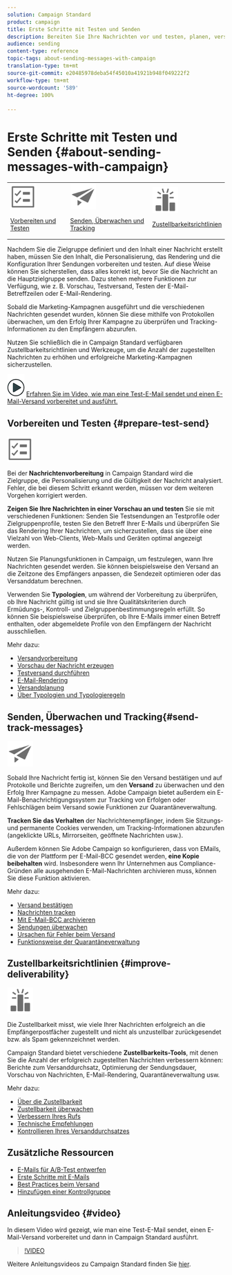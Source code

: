 ```yaml
---
solution: Campaign Standard
product: campaign
title: Erste Schritte mit Testen und Senden
description: Bereiten Sie Ihre Nachrichten vor und testen, planen, versenden und überwachen Sie sie.
audience: sending
content-type: reference
topic-tags: about-sending-messages-with-campaign
translation-type: tm+mt
source-git-commit: e20485978deba54f45010a41921b948f049222f2
workflow-type: tm+mt
source-wordcount: '589'
ht-degree: 100%

---
```



# Erste Schritte mit Testen und Senden {#about-sending-messages-with-campaign}

<table>
<tr>
<td><img src="assets/do-not-localize/icon_prepare.svg" width="60px"><p><a href="#prepare-test-send">Vorbereiten und Testen</a></p></td>
<td><img src="assets/do-not-localize/icon_send.svg" width="60px"><p><a href="#send-track-messages">Senden, Überwachen und Tracking</a></p></td>
<td><img src="assets/do-not-localize/icon_deliverability.svg" width="60px"><p><a href="#improve-deliverability">Zustellbarkeitsrichtlinien</a></p></td></tr>
</table>

Nachdem Sie die Zielgruppe definiert und den Inhalt einer Nachricht erstellt haben, müssen Sie den Inhalt, die Personalisierung, das Rendering und die Konfiguration Ihrer Sendungen vorbereiten und testen. Auf diese Weise können Sie sicherstellen, dass alles korrekt ist, bevor Sie die Nachricht an die Hauptzielgruppe senden. Dazu stehen mehrere Funktionen zur Verfügung, wie z. B. Vorschau, Testversand, Testen der E-Mail-Betreffzeilen oder E-Mail-Rendering.

Sobald die Marketing-Kampagnen ausgeführt und die verschiedenen Nachrichten gesendet wurden, können Sie diese mithilfe von Protokollen überwachen, um den Erfolg Ihrer Kampagne zu überprüfen und Tracking-Informationen zu den Empfängern abzurufen.

Nutzen Sie schließlich die in Campaign Standard verfügbaren Zustellbarkeitsrichtlinien und Werkzeuge, um die Anzahl der zugestellten Nachrichten zu erhöhen und erfolgreiche Marketing-Kampagnen sicherzustellen.

![](assets/do-not-localize/how-to-video.png) [Erfahren Sie im Video, wie man eine Test-E-Mail sendet und einen E-Mail-Versand vorbereitet und ausführt.](#video)

## Vorbereiten und Testen {#prepare-test-send}

<img src="assets/do-not-localize/icon_prepare.svg" width="60px">

Bei der **Nachrichtenvorbereitung** in Campaign Standard wird die Zielgruppe, die Personalisierung und die Gültigkeit der Nachricht analysiert. Fehler, die bei diesem Schritt erkannt werden, müssen vor dem weiteren Vorgehen korrigiert werden.

**Zeigen Sie Ihre Nachrichten in einer Vorschau an und testen** Sie sie mit verschiedenen Funktionen: Senden Sie Testsendungen an Testprofile oder Zielgruppenprofile, testen Sie den Betreff Ihrer E-Mails und überprüfen Sie das Rendering Ihrer Nachrichten, um sicherzustellen, dass sie über eine Vielzahl von Web-Clients, Web-Mails und Geräten optimal angezeigt werden.

Nutzen Sie Planungsfunktionen in Campaign, um festzulegen, wann Ihre Nachrichten gesendet werden. Sie können beispielsweise den Versand an die Zeitzone des Empfängers anpassen, die Sendezeit optimieren oder das Versanddatum berechnen.

Verwenden Sie **Typologien**, um während der Vorbereitung zu überprüfen, ob Ihre Nachricht gültig ist und sie Ihre Qualitätskriterien durch Ermüdungs-, Kontroll- und Zielgruppenbestimmungsregeln erfüllt. So können Sie beispielsweise überprüfen, ob Ihre E-Mails immer einen Betreff enthalten, oder abgemeldete Profile von den Empfängern der Nachricht ausschließen.

Mehr dazu:

* [Versandvorbereitung](../../sending/using/preparing-the-send.md)
* [Vorschau der Nachricht erzeugen](../../sending/using/previewing-messages.md)
* [Testversand durchführen](../../sending/using/sending-proofs.md)
* [E-Mail-Rendering](../../sending/using/email-rendering.md)
* [Versandplanung](../../sending/using/about-scheduling-messages.md)
* [Über Typologien und Typologieregeln](../../sending/using/about-typology-rules.md)

## Senden, Überwachen und Tracking{#send-track-messages}

<img src="assets/do-not-localize/icon_send.svg"  width="60px">

Sobald Ihre Nachricht fertig ist, können Sie den Versand bestätigen und auf Protokolle und Berichte zugreifen, um den **Versand** zu überwachen und den Erfolg Ihrer Kampagne zu messen. Adobe Campaign bietet außerdem ein E-Mail-Benachrichtigungssystem zur Tracking von Erfolgen oder Fehlschlägen beim Versand sowie Funktionen zur Quarantäneverwaltung.

**Tracken Sie das Verhalten** der Nachrichtenempfänger, indem Sie Sitzungs- und permanente Cookies verwenden, um Tracking-Informationen abzurufen (angeklickte URLs, Mirrorseiten, geöffnete Nachrichten usw.).

Außerdem können Sie Adobe Campaign so konfigurieren, dass von E­Mails, die von der Plattform per E-Mail-BCC gesendet werden, **eine Kopie beibehalten** wird. Insbesondere wenn Ihr Unternehmen aus Compliance-Gründen alle ausgehenden E-Mail-Nachrichten archivieren muss, können Sie diese Funktion aktivieren.

Mehr dazu:

* [Versand bestätigen](../../sending/using/confirming-the-send.md)
* [Nachrichten tracken](../../sending/using/tracking-messages.md)
* [Mit E-Mail-BCC archivieren](../../sending/using/archiving.md)
* [Sendungen überwachen](../../sending/using/monitoring-a-delivery.md)
* [Ursachen für Fehler beim Versand](../../sending/using/understanding-delivery-failures.md)
* [Funktionsweise der Quarantäneverwaltung](../../sending/using/understanding-quarantine-management.md)

## Zustellbarkeitsrichtlinien {#improve-deliverability}

<img src="assets/do-not-localize/icon_deliverability.svg"  width="60px">

Die Zustellbarkeit misst, wie viele Ihrer Nachrichten erfolgreich an die Empfängerpostfächer zugestellt und nicht als unzustellbar zurückgesendet bzw. als Spam gekennzeichnet werden.

Campaign Standard bietet verschiedene **Zustellbarkeits-Tools**, mit denen Sie die Anzahl der erfolgreich zugestellten Nachrichten verbessern können: Berichte zum Versanddurchsatz, Optimierung der Sendungsdauer, Vorschau von Nachrichten, E-Mail-Rendering, Quarantäneverwaltung usw.

Mehr dazu:

* [Über die Zustellbarkeit](../../sending/using/about-deliverability.md)
* [Zustellbarkeit überwachen](../../sending/using/monitor-deliverability.md)
* [Verbessern Ihres Rufs](../../sending/using/improving-reputation.md)
* [Technische Empfehlungen](../../sending/using/technical-recommendations.md)
* [Kontrollieren Ihres Versanddurchsatzes](../../reporting/using/delivery-throughput.md)

## Zusätzliche Ressourcen

* [E-Mails für A/B-Test entwerfen](../../channels/using/designing-an-a-b-test-email.md)
* [Erste Schritte mit E-Mails](https://helpx.adobe.com/de/campaign/kb/acs-get-started-with-emails.html)
* [Best Practices beim Versand](../../sending/using/delivery-best-practices.md)
* [Hinzufügen einer Kontrollgruppe](../../sending/using/control-group.md)

## Anleitungsvideo {#video}

In diesem Video wird gezeigt, wie man eine Test-E-Mail sendet, einen E-Mail-Versand vorbereitet und dann in Campaign Standard ausführt.

>[!VIDEO](https://video.tv.adobe.com/v/24013/)

Weitere Anleitungsvideos zu Campaign Standard finden Sie [hier](https://experienceleague.adobe.com/docs/campaign-standard-learn/tutorials/overview.html?lang=de).
